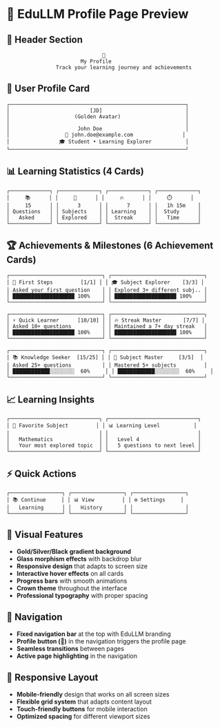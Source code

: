 # 👑 EduLLM Profile Page Preview

## 🎯 Header Section
```
                               👑
                        My Profile
                Track your learning journey and achievements
```

## 👤 User Profile Card
```
┌─────────────────────────────────────────────────────────┐
│                          [JD]                           │
│                     (Golden Avatar)                     │
│                                                         │
│                      John Doe                           │
│                  📧 john.doe@example.com                │
│                🎓 Student • Learning Explorer           │
└─────────────────────────────────────────────────────────┘
```

## 📊 Learning Statistics (4 Cards)
```
┌─────────────┐ ┌─────────────┐ ┌─────────────┐ ┌─────────────┐
│     📚      │ │     🎯      │ │     🔥      │ │     ⏱️      │
│     15      │ │      3      │ │      7      │ │   1h 15m    │
│ Questions   │ │ Subjects    │ │ Learning    │ │  Study      │
│   Asked     │ │ Explored    │ │  Streak     │ │   Time      │
└─────────────┘ └─────────────┘ └─────────────┘ └─────────────┘
```

## 🏆 Achievements & Milestones (6 Achievement Cards)
```
┌──────────────────────────────┐ ┌──────────────────────────────┐
│ 🌟 First Steps         [1/1] │ │ 🎓 Subject Explorer    [3/3] │
│ Asked your first question    │ │ Explored 3+ different subj.. │
│ ████████████████████ 100%    │ │ ████████████████████ 100%    │
└──────────────────────────────┘ └──────────────────────────────┘

┌──────────────────────────────┐ ┌──────────────────────────────┐
│ ⚡ Quick Learner      [10/10] │ │ 🔥 Streak Master       [7/7] │
│ Asked 10+ questions          │ │ Maintained a 7+ day streak   │
│ ████████████████████ 100%    │ │ ████████████████████ 100%    │
└──────────────────────────────┘ └──────────────────────────────┘

┌──────────────────────────────┐ ┌──────────────────────────────┐
│ 📚 Knowledge Seeker  [15/25] │ │ 🎯 Subject Master     [3/5]  │
│ Asked 25+ questions          │ │ Mastered 5+ subjects         │
│ ████████████░░░░░░░░  60%     │ │ ████████████░░░░░░░░  60%     │
└──────────────────────────────┘ └──────────────────────────────┘
```

## 📈 Learning Insights
```
┌─────────────────────────────┐ ┌─────────────────────────────┐
│ 🎯 Favorite Subject         │ │ 📊 Learning Level           │
│                             │ │                             │
│   Mathematics               │ │   Level 4                   │
│   Your most explored topic  │ │   5 questions to next level │
└─────────────────────────────┘ └─────────────────────────────┘
```

## ⚡ Quick Actions
```
┌─────────────────┐ ┌─────────────────┐ ┌─────────────────┐
│ 📚 Continue     │ │ 📊 View         │ │ ⚙️ Settings     │
│   Learning      │ │   History       │ │                 │
└─────────────────┘ └─────────────────┘ └─────────────────┘
```

## 🎨 Visual Features
- **Gold/Silver/Black gradient background**
- **Glass morphism effects** with backdrop blur
- **Responsive design** that adapts to screen size
- **Interactive hover effects** on all cards
- **Progress bars** with smooth animations
- **Crown theme** throughout the interface
- **Professional typography** with proper spacing

## 🚀 Navigation
- **Fixed navigation bar** at the top with EduLLM branding
- **Profile button (👤)** in the navigation triggers the profile page
- **Seamless transitions** between pages
- **Active page highlighting** in the navigation

## 📱 Responsive Layout
- **Mobile-friendly** design that works on all screen sizes
- **Flexible grid system** that adapts content layout
- **Touch-friendly buttons** for mobile interaction
- **Optimized spacing** for different viewport sizes